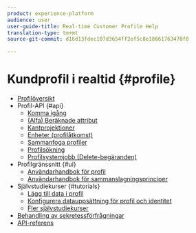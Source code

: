 ```yaml
---
product: experience-platform
audience: user
user-guide-title: Real-time Customer Profile Help
translation-type: tm+mt
source-git-commit: d16d13fdec107d3654ff2ef5c8e18661763470f0

---
```



# Kundprofil i realtid {#profile}

* [Profilöversikt](home.md)
* Profil-API {#api}
   * [Komma igång](api/getting-started.md)
   * [(Alfa) Beräknade attribut](api/computed-attributes.md)
   * [Kantprojektioner](api/edge-projections.md)
   * [Enheter (profilåtkomst)](api/entities.md)
   * [Sammanfoga profiler](api/merge-policies.md)
   * [Profilsökning](api/profile-search.md)
   * [Profilsystemjobb (Delete-begäranden)](api/profile-system-jobs.md)
* Profilgränssnitt {#ui}
   * [Användarhandbok för profil](ui/user-guide.md)
   * [Användarhandbok för sammanslagningsprinciper](ui/merge-policies.md)
* Självstudiekurser {#tutorials}
   * [Lägg till data i profil](tutorials/add-profile-data.md)
   * [Konfigurera datauppsättning för profil och identitet](tutorials/dataset-configuration.md)
   * [Fler självstudiekurser](https://docs.adobe.com/content/help/en/experience-platform/tutorials/home.html)
* [Behandling av sekretessförfrågningar](privacy.md)
* [API-referens](https://www.adobe.io/apis/experienceplatform/home/api-reference.html#!acpdr/swagger-specs/real-time-customer-profile.yaml)